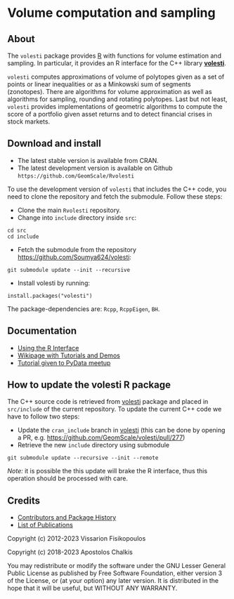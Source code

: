# Volume computation and sampling

## About
The `volesti` package provides [R](https://www.r-project.org/) with functions for volume estimation and sampling. In particular, it provides an R interface for the C++ library [**volesti**](https://github.com/GeomScale/volesti).

`volesti` computes approximations of volume of polytopes given as a set of points or linear inequalities or as a Minkowski sum of segments (zonotopes). There are algorithms for volume approximation as well as algorithms for sampling, rounding and rotating polytopes. Last but not least, `volesti` provides implementations of geometric algorithms to compute the score of a portfolio given asset returns and to detect financial crises in stock markets.

##  Download and install

* The latest stable version is available from CRAN.
* The latest development version is available on Github `https://github.com/GeomScale/Rvolesti`

To use the development version of `volesti` that includes the C++ code, you need to clone the repository and fetch the submodule. Follow these steps:

* Clone the main `Rvolesti` repository.
* Change into `include` directory inside `src`:
```
cd src
cd include
```
* Fetch the submodule from the repository https://github.com/Soumya624/volesti:
```
git submodule update --init --recursive
```
* Install volesti by running:
```
install.packages("volesti")
```

The package-dependencies are: `Rcpp`, `RcppEigen`, `BH`.

## Documentation

* [Using the R Interface](https://github.com/GeomScale/volesti/blob/v1.1.1/doc/r_interface.md)
* [Wikipage with Tutorials and Demos](https://github.com/GeomScale/volesti/wiki)
* [Tutorial given to PyData meetup](https://vissarion.github.io/tutorials/volesti_tutorial_pydata.html)

## How to update the volesti R package

The C++ source code is retrieved from [volesti](https://github.com/GeomScale/volesti) package and placed in `src/include` of the current repository. To update the current C++ code we have to follow two steps:

- Update the `cran_include` branch in [volesti](https://github.com/GeomScale/volesti) (this can be done by opening a PR, e.g. https://github.com/GeomScale/volesti/pull/277)
- Retrieve the new `include` directory using submodule
```
git submodule update --recursive --init --remote
```

*Note:* it is possible the this update will brake the R interface, thus this operation should be processed with care. 

## Credits

* [Contributors and Package History](https://github.com/GeomScale/volesti/blob/v1.1.1/doc/credits.md)
* [List of Publications](https://github.com/GeomScale/volesti/blob/v1.1.1/doc/publications.md)

Copyright (c) 2012-2023 Vissarion Fisikopoulos

Copyright (c) 2018-2023 Apostolos Chalkis

You may redistribute or modify the software under the GNU Lesser General Public License as published by Free Software Foundation, either version 3 of the License, or (at your option) any later version. It is distributed in the hope that it will be useful, but WITHOUT ANY WARRANTY.

